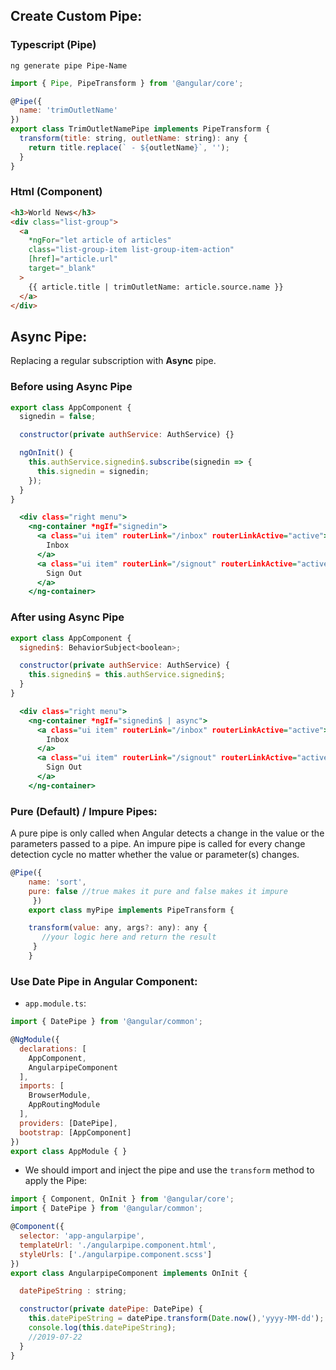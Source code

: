 ## Create Custom Pipe:
### Typescript (Pipe)
```ng generate pipe Pipe-Name```
```javascript
import { Pipe, PipeTransform } from '@angular/core';

@Pipe({
  name: 'trimOutletName'
})
export class TrimOutletNamePipe implements PipeTransform {
  transform(title: string, outletName: string): any {
    return title.replace(` - ${outletName}`, '');
  }
}
```
### Html (Component)
```html
<h3>World News</h3>
<div class="list-group">
  <a
    *ngFor="let article of articles"
    class="list-group-item list-group-item-action"
    [href]="article.url"
    target="_blank"
  >
    {{ article.title | trimOutletName: article.source.name }}
  </a>
</div>
```
## Async Pipe:
Replacing a regular subscription with __Async__ pipe.
### Before using Async Pipe
  ```javascript
  export class AppComponent {
    signedin = false;
  
    constructor(private authService: AuthService) {}
  
    ngOnInit() {
      this.authService.signedin$.subscribe(signedin => {
        this.signedin = signedin;
      });
    }
  }
  ```
    
  ```htm
    <div class="right menu">
      <ng-container *ngIf="signedin">
        <a class="ui item" routerLink="/inbox" routerLinkActive="active">
          Inbox
        </a>
        <a class="ui item" routerLink="/signout" routerLinkActive="active">
          Sign Out
        </a>
      </ng-container>
   ```
### After using Async Pipe
  ```javascript
  export class AppComponent {
    signedin$: BehaviorSubject<boolean>;
  
    constructor(private authService: AuthService) {
      this.signedin$ = this.authService.signedin$;
    }
  }
  ```
  
  ```htm
    <div class="right menu">
      <ng-container *ngIf="signedin$ | async">
        <a class="ui item" routerLink="/inbox" routerLinkActive="active">
          Inbox
        </a>
        <a class="ui item" routerLink="/signout" routerLinkActive="active">
          Sign Out
        </a>
      </ng-container>
   ```
### Pure (Default) / Impure Pipes:
A pure pipe is only called when Angular detects a change in the value or the parameters passed to a pipe. An impure pipe is called for every change detection cycle no matter whether the value or parameter(s) changes.
  ```javascript
  @Pipe({
      name: 'sort',
      pure: false //true makes it pure and false makes it impure
       })
      export class myPipe implements PipeTransform {

      transform(value: any, args?: any): any {
         //your logic here and return the result
       }
      }
  ```
### Use Date Pipe in Angular Component:
- ```app.module.ts```:
```javascript
import { DatePipe } from '@angular/common';

@NgModule({
  declarations: [
    AppComponent,
    AngularpipeComponent
  ],
  imports: [
    BrowserModule,
    AppRoutingModule
  ],
  providers: [DatePipe],
  bootstrap: [AppComponent]
})
export class AppModule { }
```
- We should import and inject the pipe and use the ```transform``` method to apply the Pipe:
```javascript
import { Component, OnInit } from '@angular/core';
import { DatePipe } from '@angular/common';

@Component({
  selector: 'app-angularpipe',
  templateUrl: './angularpipe.component.html',
  styleUrls: ['./angularpipe.component.scss']
})
export class AngularpipeComponent implements OnInit {

  datePipeString : string;

  constructor(private datePipe: DatePipe) { 
    this.datePipeString = datePipe.transform(Date.now(),'yyyy-MM-dd');
    console.log(this.datePipeString);
    //2019-07-22
  }
}
```
